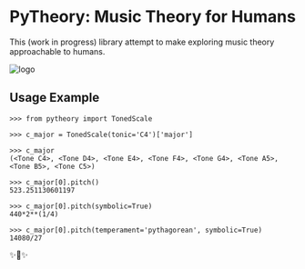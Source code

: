 # PyTheory: Music Theory for Humans

This (work in progress) library attempt to make exploring music theory approachable to humans.

![logo](https://github.com/kennethreitz/pytheory/raw/master/ext/pytheory-small.png)

## Usage Example

``` {.pycon}
>>> from pytheory import TonedScale

>>> c_major = TonedScale(tonic='C4')['major']

>>> c_major
(<Tone C4>, <Tone D4>, <Tone E4>, <Tone F4>, <Tone G4>, <Tone A5>, <Tone B5>, <Tone C5>)

>>> c_major[0].pitch()
523.251130601197

>>> c_major[0].pitch(symbolic=True)
440*2**(1/4)

>>> c_major[0].pitch(temperament='pythagorean', symbolic=True)
14080/27
```

✨🍰✨
